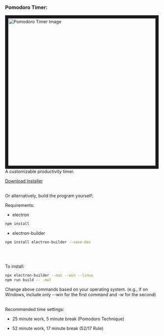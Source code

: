 <h3 align="left">Pomodoro Timer:</h3>
<p align="left">
  <img src="https://drive.google.com/uc?export=view&id=1pIMeJzLQ5UL9v56cHhkKb-NtagEVshFq" alt="Pomodoro Timer Image" width="480" height=auto border="10" /><BR CLEAR=ALL />
  A customizable productivity timer.
  </p
  <br />
<a href="https://drive.google.com/file/d/184i1gVFo2V03V5vyP7mNxRMIGwDFCBIB/view?usp=sharing">Download Installer</a> <br /><br />

Or alternatively, build the program yourself:

Requirements:

- electron
```bash
npm install
```
- electron-builder
```bash
npm install electron-builder --save-dev
```
<br /><br />

To install:
```bash
npx electron-builder --mac --win --linux
npm run build -- -mwl
```
Change above commands based on your operating system. (e.g., if on Windows, include only --win for the first command and -w for the second) <br /> <br />

Recommended time settings:

- 25 minute work, 5 minute break (Pomodoro Technique)

- 52 minute work, 17 minute break (52/17 Rule)
